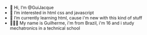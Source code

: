 - 👋 Hi, I’m @GuiJacque
- 👀 I’m interested in html css and javascript
- 🌱 I’m currently learning html, cause i'm new with this kind of stuff
- 🧑🏿‍🔧 My name is Guilherme, i'm from Brazil, i'm 16 and i study mechatronics in a technical school


<!---
GuiJacque/GuiJacque is a ✨ special ✨ repository because its `README.md` (this file) appears on your GitHub profile.
You can click the Preview link to take a look at your changes.
--->
